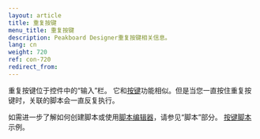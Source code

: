 ```yaml
---
layout: article
title: 重复按键
menu_title: 重复按键
description: Peakboard Designer重复按键相关信息。
lang: cn
weight: 720
ref: con-720
redirect_from:
---
```


重复按键位于控件中的“输入”栏。
它和[按键](/controls/en-button.html)功能相似。但是当您一直按住重复按键时，关联的脚本会一直反复执行。

如需进一步了解如何创建脚本或使用[脚本编辑器](/scripting/en-script-editor.html)，请参见“脚本”部分。
[按键脚本](/scripting/Samples/en-Button.html)示例。